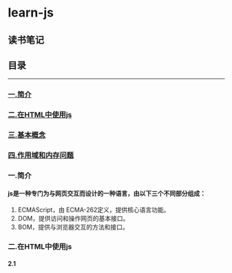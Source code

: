 # learn-js

读书笔记
----

## 目录


*************
### <a href="#js 简介">一.简介</a>
### <a href="#HTML">二.在HTML中使用js</a>
### <a href="#基本概念">三.基本概念</a>
### <a href="#作用域和内存问题">四.作用域和内存问题</a>
### <a name="js 简介">一.简介</a>

#### js是一种专门为与网页交互而设计的一种语言，由以下三个不同部分组成：
1. ECMAScript，由 ECMA-262定义，提供核心语言功能。
2. DOM，提供访问和操作网页的基本接口。
3. BOM，提供与浏览器交互的方法和接口。    

### <a name="#HTML">二.在HTML中使用js</a>

#### 2.1 <script> 元素

##### 属性:
1. async:可选。表示立即下载脚本，但补妨碍页面中的其他操作。
2. defer:可选。表示脚本可以延迟到文档解析再执行。**只对外部文件有效**。
3. src: 可选。包含要执行代码的外部文件。
4. type:可选 表示编写代码使用的脚本语言的内容类型。默认text/javascript。  

  **&emsp;无论如何包含代码，只要不存在defer和async属性，浏览器都会按照该元素再页面中的出现的先后顺序对他们依次进行解析。**  

  **&emsp;在现实当中，延迟脚本（标签里面的defer='defer'）不一定会按照顺序执行，也不一定会在DOMContenLoaded 事件触发之前执行，因此最好只包含一个延迟脚本。**  

  **&emsp;同样与defer类似，async属性只适用于外部脚本文件，并告诉浏览器立即下载文件，但与defer不同的是，有该标记的脚本并不保证按照他们指定的先后顺序执行。（目的是不让浏览器等待该脚本下载和执行，从而异步加载页面，和其它内容）**
#### 2.2 js引入外部文件的优点:
1. 可维护性。
2. 可缓存。
3. 适应未来。

### <a name="基本概念">三.基本概念</a>
##### 3.1 语法：
**&emsp;在函数中用（let,var,const）声明一个变量，当函数被调用时，就会创建该变量并且为其赋值，在此之后，这个变量又会立即被销毁。在非严格模式下可以直接省略操作符，在函数体内被调用时声明一个全局变量（严格模式下报错）**  

**&emsp;可以用一条语句定义多个变量，只要把每个变量用逗号分开即可（如下）**
```
var message = 'hi',
    shu = 'yuan',
    yuan = 123;
```
##### 3.2 数据类型
&emsp;EMCAScript有五种基本数据类型，分别为，undifined,null,string,boolean,number(ES6新增了一种类字符串类型Symbol),还有一种复杂的数据类型——object。

###### 3.2.1 typeof操作符
&emsp;其用来检测给定变量的数据类型，返回值为字符串：
1. 'undifined'————如果这个值未定义。
2. 'boolean'————如果这个值是布尔值。
3. 'string'————如果这个值是字符串。
4. 'number'————如果这个值是数值。
5. 'object'————如果这个值是对象或者是null。
6. 'function'————如果这个值是函数。  
**&emsp;typeof操作符虽然是一个操作符，其也可以类似函数一样的使用括号，但是不是必须的**  
**&emsp;`typeof null = 'object';`是因为特殊值null被认为是一个空对象的引用，因为函数相对于对象来说自身有一些特殊的属性，因此通过typeof操作符来区分函数和其它对象是有必要的。**  
###### 3.4.2 undifined
**&emsp;对未初始化的变量执行typeof会返回undifined，对未声明的变量执行该操作符也同样会返回undifined值（只有在这种情况和delete使用未声明，的变量才不会报错）**
###### 3.4.3 null
**&emsp;值唯一的两个数据类型：undifined、null。只要意在保存对象的变量还没有真正的保存对象，就应该明确的让该变量保存null值。这样不仅可以体现null作为空对象指针的惯例，也有助于进一步区分null和undifined。**
###### 3.4.4 boolean
数据类型|转换为true的值|转换为false的值
--|:--:|--:
Boolean|true|false
String|任意非空字符串|''
Number|任意非零数值|0和NAN
Object|任何对象|null
undifinde|不适用|undifined  
###### 3.4.5 Number  
**&emsp; 任何涉及NaN的操作都会返回NaN,NaN与任何值都不相等，包括其本身。**
###### 3.4.6 String
**&emsp; 转义字符，可以出现在字符串中的任何位置，而且将被作为一个字符来解析。**  
###### 3.4.7 Object
**&emsp; 在EMCAScript中Object类型是所有它的实例的基础，也就是说所有更具体的对象中，都会有Object类型所具有的任何属性和方法(如下)**  
1. constructor:保存着创建当前对象的函数(构造函数)，比如说:
```
var  o = new Object();
```  
构造函数就是 Object()。  

2. hasOwnProoerty(propertyName：string): 用于检查给定的属性是否在对象的实例中，接收一个类型为string的参数。
3. isPrototypeOf(object):用于检测传入对象是不是当前对象的原型。
4. propertyIsEnumberable(propertyName:string):用于检查给定的属性是否可以使用for-in来枚举。
5. toLocaleString():返回对象的字符串形式，与对象所执行环境的地区相对应。
6. toString():返回对象的字符串表示。
7. valueOf():返回对象的字符串，数值，或者布尔值表示，通常与toString()方法的返回值相同。
##### 3.3 操作符
###### 3.3.1 一元操作符（只能操作一个值）
**&emsp; 前置递增递减和后置递增递减的区别————前置是在语句被求值之前改变，而后置是在语句被求值之后改变。如下：**
```
var a = 1,b = 2;
var c = ++a + b;//4
var d = a + b ;//4
```
```
var a = 1,b = 2;
var c = a++ + b;//3
var d = a + b ;//4
```
###### 3.3.2 乘除操作符
**&emsp; Infinity与0相乘结果是NaN,Infinity/Infinity结果是NaN，0/0结果是NaN，非零有限数/0 结果是Infinity，或者-Infinity**
###### 3.3.3 加操作符
**&emsp;如果两个数都是字符串，则把两个字符串拼接起来，一个字符串一个数字，先把数字转换为字符串，然后将二者拼接起来。（注意加性操作符和一元加操作符的区别）**  
###### 3.3.4 关系操作符
**&emsp; 比较两个字符串是比较他们的字符编码如`'23' < '3'//true`,但是其中有一个是数字时，会进行转换。`'23'<2//false`NaN和任何值去比较返回的都是false。**

### <a name="#作用域和内存问题">四.作用域和内存问题</a>




